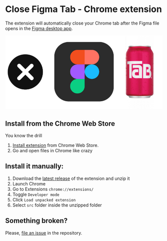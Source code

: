 # Close Figma Tab - Chrome extension

The extension will automatically close your Chrome tab after the Figma file opens in the [Figma desktop app](https://www.figma.com/downloads/).

![Close Figma Tab](assets/tab.png)

## Install from the Chrome Web Store

You know the drill
1. [Install extension](https://chrome.google.com/webstore/detail/close-figma-tab/oonojkdagfgjmempbfipokgjjigkoocj) from Chrome Web Store.
2. Go and open files in Chrome like crazy

## Install it manually:

1. Download the [latest release](https://github.com/mamuso/close-figma-tab/releases/latest) of the extension and unzip it
2. Launch Chrome
3. Go to Extensions `chrome://extensions/`
4. Toggle `Developer mode`
5. Click `Load unpacked extension`
6. Select `src` folder inside the unzipped folder

## Something broken?

Please, [file an issue](https://github.com/mamuso/close-figma-tab/issues) in the repository.
